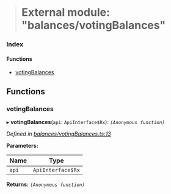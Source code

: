 > # External module: "balances/votingBalances"

### Index

#### Functions

* [votingBalances](_balances_votingbalances_.md#votingbalances)

## Functions

###  votingBalances

▸ **votingBalances**(`api`: `ApiInterface$Rx`): *`(Anonymous function)`*

*Defined in [balances/votingBalances.ts:13](https://github.com/polkadot-js/api/blob/9c48e40/packages/api-derive/src/balances/votingBalances.ts#L13)*

**Parameters:**

Name | Type |
------ | ------ |
`api` | `ApiInterface$Rx` |

**Returns:** *`(Anonymous function)`*